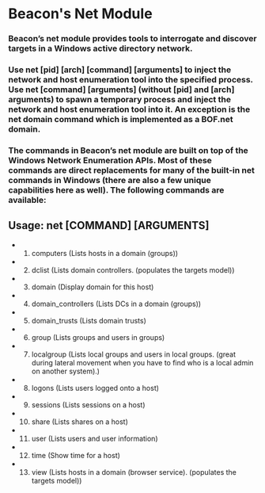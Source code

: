 # Beacon's Net Module

### Beacon’s net module provides tools to interrogate and discover targets in a Windows active directory network.

### Use net [pid] [arch] [command] [arguments] to inject the network and host enumeration tool into the specified process. Use net [command] [arguments] (without [pid] and [arch] arguments) to spawn a temporary process and inject the network and host enumeration tool into it. An exception is the net domain command which is implemented as a BOF.net domain.

### The commands in Beacon’s net module are built on top of the Windows Network Enumeration APIs. Most of these commands are direct replacements for many of the built-in net commands in Windows (there are also a few unique capabilities here as well). The following commands are available:

## Usage: net [COMMAND] [ARGUMENTS]

 - 1) computers (Lists hosts in a domain (groups))

 - 2) dclist (Lists domain controllers. (populates the targets model))

 - 3) domain (Display domain for this host)

 - 4) domain_controllers (Lists DCs in a domain (groups))

 - 5) domain_trusts (Lists domain trusts)

 - 6) group (Lists groups and users in groups)

 - 7) localgroup (Lists local groups and users in local groups. (great during lateral movement when
you have to find who is a local admin on another system).)

 - 8) logons (Lists users logged onto a host)

 - 9) sessions (Lists sessions on a host)

 - 10) share (Lists shares on a host)

 - 11) user (Lists users and user information)

 - 12) time (Show time for a host)

 - 13) view (Lists hosts in a domain (browser service). (populates the targets model))

